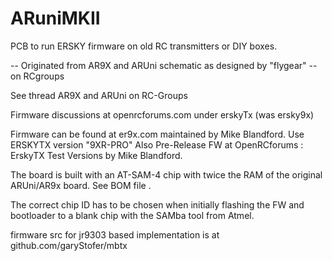 # ARuniMKII
PCB  to run ERSKY firmware on old RC transmitters or DIY boxes.

-- Originated from AR9X and ARUni schematic as designed by "flygear" -- on RCgroups

See thread AR9X and ARUni on RC-Groups

Firmware discussions at openrcforums.com under erskyTx (was ersky9x)

Firmware can be found at er9x.com  maintained by Mike Blandford. Use ERSKYTX version  "9XR-PRO" 
Also Pre-Release FW at OpenRCforums : ErskyTX Test Versions by Mike Blandford.

The board is built with an AT-SAM-4 chip with twice the RAM of the original ARUni/AR9x board. See BOM file .
 
The correct chip ID has to be chosen when initially flashing the FW and bootloader to a blank chip with the SAMba tool from Atmel.


firmware src for jr9303 based implementation is at github.com/garyStofer/mbtx 